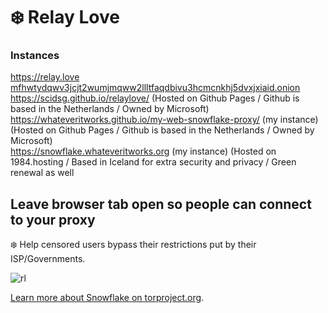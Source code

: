 # ❄️ Relay Love

### Instances
https://relay.love<br>
[mfhwtydqwv3jcjt2wumjmqww2llltfaqdbivu3hcmcnkhj5dvxjxiaid.onion](http://mfhwtydqwv3jcjt2wumjmqww2llltfaqdbivu3hcmcnkhj5dvxjxiaid.onion)<br>
https://scidsg.github.io/relaylove/ (Hosted on Github Pages / Github is based in the Netherlands / Owned by Microsoft) <br>
https://whateveritworks.github.io/my-web-snowflake-proxy/ (my instance) (Hosted on Github Pages / Github is based in the Netherlands / Owned by Microsoft)<br>
https://snowflake.whateveritworks.org (my instance) (Hosted on 1984.hosting / Based in Iceland for extra security and privacy / Green renewal as well

## Leave browser tab open so people can connect to your proxy
❄️ Help censored users bypass their restrictions put by their ISP/Governments.

![rl](https://user-images.githubusercontent.com/28545431/216750638-406fb29b-0474-4516-a82b-c06dd06c5e5a.png)

[Learn more about Snowflake on torproject.org](https://snowflake.torproject.org/).
